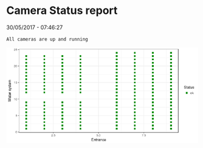 Camera Status report
================
30/05/2017 - 07:46:27

    All cameras are up and running

![](camreport_files/figure-markdown_github/unnamed-chunk-2-1.png)
